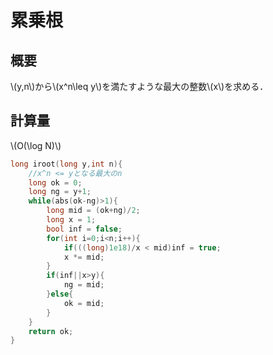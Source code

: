 # 累乗根
## 概要
\\(y,n\\)から\\(x^n\leq y\\)を満たすような最大の整数\\(x\\)を求める．
## 計算量
\\(O(\log N)\\)

```cpp
long iroot(long y,int n){
    //x^n <= yとなる最大のn
    long ok = 0;
    long ng = y+1;
    while(abs(ok-ng)>1){
        long mid = (ok+ng)/2;
        long x = 1;
        bool inf = false;
        for(int i=0;i<n;i++){
            if(((long)1e18)/x < mid)inf = true;
            x *= mid;
        }
        if(inf||x>y){
            ng = mid;
        }else{
            ok = mid;
        }
    }
    return ok;
}
```
